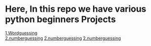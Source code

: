 <h1>Here, In this repo we have various python beginners Projects</h1>
<a href='https://github.com/NaReddyJashwanthReddy/basicpythonprojects/blob/main/wordguessing/pythoncode.py'>1.Wordguessing</a><br>
<a href='https://github.com/NaReddyJashwanthReddy/basicpythonprojects/blob/main/numberguessing/pythoncode.py'>2.numberguessing</a>
<a href='https://github.com/NaReddyJashwanthReddy/basicpythonprojects/blob/main/mastermind/pythoncode.py'>2.numberguessing</a>
<a href='https://github.com/NaReddyJashwanthReddy/basicpythonprojects/blob/main/numberguessing/pythoncode.py'>2.numberguessing</a>




